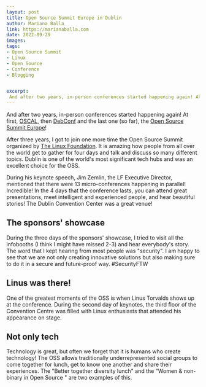 ```yaml
---
layout: post
title: Open Source Summit Europe in Dublin
author: Mariana Balla
link: https://marianaballa.com
date: 2022-09-29
images: 
tags:
- Open Source Summit
- Linux 
- Open Source
- Conference
- Blogging


excerpt:
 And after two years, in-person conferences started happening again! At first, OSCAL, then DebConf and the last one (so far), the Open Source Summit Europe![…]
---
```


And after two years, in-person conferences started happening again! At first, [OSCAL](https://oscal.openlabs.cc/), then [DebConf](https://debconf22.debconf.org/) and the last one (so far), the [Open Source Summit Europe](https://events.linuxfoundation.org/open-source-summit-europe/)! 

After three years, I got to join one more time the Open Source Summit organized by [The Linux Foundation](https://www.linuxfoundation.org/). It is amazing how people from all over the world get to gather for four days and talk and discuss so many different topics. Dublin is one of the world's most significant tech hubs and was an excellent choice for the OSS. 

During his keynote speech, Jim Zemlin, the LF Executive Director, mentioned that there were 13 micro-conferences happening in parallel! Incredible! In the 4 days that the conference lasts, you can attend great presentations, meet intelligent and experienced people, and hear beautiful stories! The Dublin Convention Center was a great venue! 

## The sponsors' showcase
During the three days of the sponsors' showcase, I tried to visit all the infobooths (I think I might have missed 2-3) and hear everybody's story. The word that I kept hearing from most people was "security". I am happy to see that we are not only creating innovative solutions but also making sure to do it in a secure and future-proof way. #SecurityFTW

## Linus was there!
One of the greatest moments of the OSS is when Linus Torvalds shows up at the conference. During the second day of keynotes, the third floor of the Convention Centre was filled with Linux enthusiasts that attended his appearance on stage. 

## Not only tech
Technology is great, but often we forget that it is humans who create technology! The OSS allows traditionally underrepresented social groups to come together for lunch, get to know one another and share their experiences. The "Better together diversity lunch" and the "Women & non-binary in Open Source " are two examples of this. 








